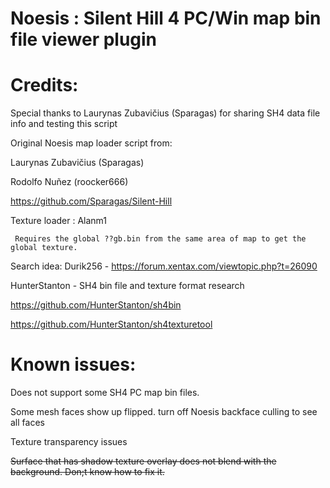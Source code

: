 # Noesis : Silent Hill 4 PC/Win map bin file viewer plugin
 
# Credits:
 Special thanks to Laurynas Zubavičius (Sparagas) for sharing SH4 data file info and testing this script

 Original Noesis map loader script from:
 
 Laurynas Zubavičius (Sparagas)
 
 Rodolfo Nuñez (roocker666)
 
 https://github.com/Sparagas/Silent-Hill

 Texture loader : Alanm1 
 
     Requires the global ??gb.bin from the same area of map to get the global texture. 

 Search idea:
 Durik256 - https://forum.xentax.com/viewtopic.php?t=26090

 HunterStanton - SH4 bin file and texture format research 
 
 https://github.com/HunterStanton/sh4bin
 
 https://github.com/HunterStanton/sh4texturetool

# Known issues: 
Does not support some SH4 PC map bin files.
    
Some mesh faces show up flipped. turn off Noesis backface culling to see all faces

Texture transparency issues

~~Surface that has shadow texture overlay does not blend with the background. Don;t know how to fix it.~~
         
